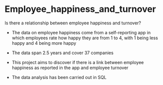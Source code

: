 # Employee_happiness_and_turnover
Is there a relationship between employee happiness and turnover?

- The data on employee happiness come from a self-reporting app in which employees rate how happy they are from 1 to 4, with 1 being less happy and 4 being more happy

- The data span 2.5 years and cover 37 companies

- This project aims to discover if there is a link between employee happiness as reported in the app and employee turnover

- The data analysis has been carried out in SQL

